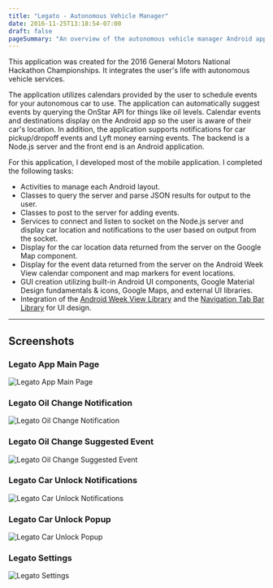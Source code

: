 ```yaml
---
title: "Legato - Autonomous Vehicle Manager"
date: 2016-11-25T13:18:54-07:00
draft: false
pageSummary: "An overview of the autonomous vehicle manager Android app that allowed autonomous car owners to track their car movements and schedule car activities in real time. Developed for the 2016 General Motors National Hackathon Championships."
---
```


This application was created for the 2016 General Motors National Hackathon Championships. It integrates the user's life with autonomous vehicle services.

The application utilizes calendars provided by the user to schedule events for your autonomous car to use. The application can automatically suggest events by querying the OnStar API for things like oil levels. Calendar events and destinations display on the Android app so the user is aware of their car's location. In addition, the application supports notifications for car pickup/dropoff events and Lyft money earning events. The backend is a Node.js server and the front end is an Android application.

For this application, I developed most of the mobile application. I completed the following tasks:

* Activities to manage each Android layout.
* Classes to query the server and parse JSON results for output to the user.
* Classes to post to the server for adding events.
* Services to connect and listen to socket on the Node.js server and display car location and notifications to the user based on output from the socket.
* Display for the car location data returned from the server on the Google Map component.
* Display for the event data returned from the server on the Android Week View calendar component and map markers for event locations.
* GUI creation utilizing built-in Android UI components, Google Material Design fundamentals & icons, Google Maps, and external UI libraries.
* Integration of the [Android Week View Library](https://github.com/alamkanak/Android-Week-View) and the [Navigation Tab Bar Library](https://github.com/Devlight/NavigationTabBar) for UI design.

---
## Screenshots

### Legato App Main Page

![Legato App Main Page](/static/img/legato/legato-base-screenshot.png)

### Legato Oil Change Notification

![Legato Oil Change Notification](/static/img/legato/legato-oil-change-notification-screenshot.jpg)

### Legato Oil Change Suggested Event

![Legato Oil Change Suggested Event](/static/img/legato/legato-suggested-event-screenshot.jpg)

### Legato Car Unlock Notifications

![Legato Car Unlock Notifications](/static/img/legato/legato-car-unlock-notification-screenshot.jpg)

### Legato Car Unlock Popup

![Legato Car Unlock Popup](/static/img/legato/legato-car-unlock-popup-screenshot.jpg)

### Legato Settings

![Legato Settings](/static/img/legato/legato-settings-screenshot.jpg)
